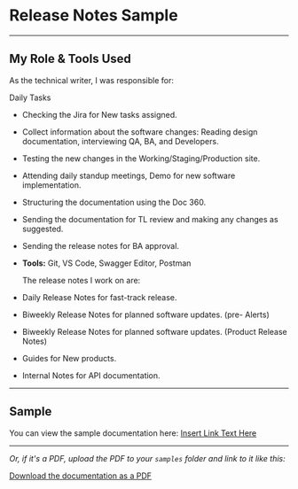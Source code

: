 # Release Notes Sample

---

## My Role & Tools Used
As the technical writer, I was responsible for:

Daily Tasks
* Checking the Jira for New tasks assigned.
* Collect information about the software changes: Reading design documentation, interviewing QA, BA, and Developers.
* Testing the new changes in the Working/Staging/Production site.
* Attending daily standup meetings, Demo for new software implementation.
* Structuring the documentation using the Doc 360.
* Sending the documentation for TL review and making any changes as suggested.
* Sending the release notes for BA approval.

  
* **Tools:** Git, VS Code, Swagger Editor, Postman

  The release notes I work on are:
* Daily Release Notes for fast-track release.
* Biweekly Release Notes for planned software updates. (pre- Alerts)
* Biweekly Release Notes for planned software updates. (Product Release Notes)
* Guides for New products.
* Internal Notes for API documentation.

---

## Sample
You can view the sample documentation here: [Insert Link Text Here](https://your-live-link.com)

---

*Or, if it's a PDF, upload the PDF to your `samples` folder and link to it like this:*

[Download the documentation as a PDF](./your-file-name.pdf)
